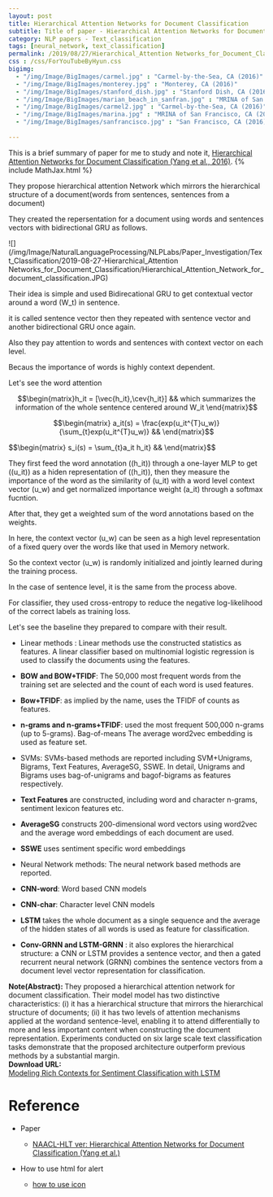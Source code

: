 ```yaml
---
layout: post
title: Hierarchical Attention Networks for Document Classification
subtitle: Title of paper - Hierarchical Attention Networks for Document Classification
category: NLP papers - Text_classification
tags: [neural_network, text_classification]
permalink: /2019/08/27/Hierarchical_Attention Networks_for_Document_Classification/
css : /css/ForYouTubeByHyun.css
bigimg: 
  - "/img/Image/BigImages/carmel.jpg" : "Carmel-by-the-Sea, CA (2016)"
  - "/img/Image/BigImages/monterey.jpg" : "Monterey, CA (2016)"
  - "/img/Image/BigImages/stanford_dish.jpg" : "Stanford Dish, CA (2016)"
  - "/img/Image/BigImages/marian_beach_in_sanfran.jpg" : "MRINA of San Francisco, CA (2016)"
  - "/img/Image/BigImages/carmel2.jpg" : "Carmel-by-the-Sea, CA (2016)"
  - "/img/Image/BigImages/marina.jpg" : "MRINA of San Francisco, CA (2016)"
  - "/img/Image/BigImages/sanfrancisco.jpg" : "San Francisco, CA (2016)"
  
---
```


This is a brief summary of paper for me to study and note it, [Hierarchical Attention Networks for Document Classification (Yang et al., 2016)](https://www.aclweb.org/anthology/N16-1174). 
{% include MathJax.html %}

They propose hierarchical attention Network which mirrors the hierarchical structure of a document(words from sentences, sentences from a document)

They created the repersentation for a document using words and sentences vectors with bidirectional GRU as follows.

![](/img/Image/NaturalLanguageProcessing/NLPLabs/Paper_Investigation/Text_Classification/2019-08-27-Hierarchical_Attention Networks_for_Document_Classification/Hierarchical_Attention_Network_for_document_classification.JPG)

Their idea is simple and used Bidirecational GRU to get contextual vector around a word \(W_t\) in sentence.

it is called sentence vector then they repeated with sentence vector and another bidirectional GRU once again.

Also they pay attention to words and sentences with context vector on each level.

Becaus the importance of words is highly context dependent.

Let's see the word attention 

$$\begin{matrix}h_it = [\vec{h_it},\cev{h_it}] && which summarizes the information of the whole sentence centered around W_it \end{matrix}$$

$$\begin{matrix} a_it(s) = \frac{exp(u_it^{T}u_w)}{\sum_{t}exp(u_it^{T}u_w)} &&  \end{matrix}$$

$$\begin{matrix} s_i(s) = \sum_{t}a_it h_it} &&  \end{matrix}$$

They first feed the word annotation \((h_it\)) through a one-layer MLP to get  \((u_it\)) as a hiden representation of  \((h_it\)), then they measure the importance of the word as the similarity of  \(u_it\) with a word level context vector  \(u_w\) and get normalized importance weight  \(a_it\) through a softmax fucntion.

After that, they get a weighted sum of the word annotations based on the weights.

In here, the context vector  \(u_w\) can be seen as a high level representation of a fixed query over the words like that used in Memory network.

So the context vector  \(u_w\) is randomly initialized and jointly learned during the training process.

In the case of sentence level, it is the same from the process above. 

For classifier, they used cross-entropy to reduce the negative log-likelihood of the correct labels as training loss.

Let's see the baseline they prepared to compare with their result. 

- Linear methods : Linear methods use the constructed statistics as features. A linear classifier based on multinomial logistic regression is used to classify the documents using the features.
 - **BOW and BOW+TFIDF**: The 50,000 most frequent words from the training set are selected and the count of each word is used features.
 - **Bow+TFIDF**: as implied by the name, uses the TFIDF of counts as features. 
 - **n-grams and n-grams+TFIDF**: used the most frequent 500,000 n-grams (up to 5-grams). Bag-of-means The average word2vec embedding is used as feature set.
 
- SVMs: SVMs-based methods are reported including SVM+Unigrams, Bigrams, Text Features, AverageSG, SSWE. In detail, Unigrams and Bigrams uses bag-of-unigrams and bagof-bigrams as features respectively. 
 - **Text Features** are constructed, including word and character n-grams, sentiment lexicon features etc.
 - **AverageSG** constructs 200-dimensional word vectors using word2vec and the average word embeddings of each document are used.
 - **SSWE** uses sentiment specific word embeddings

- Neural Network methods: The neural network based methods are reported.
 - **CNN-word**: Word based CNN models
 - **CNN-char**: Character level CNN models
 - **LSTM** takes the whole document as a single sequence and the average of the hidden states of all words is used as feature for classification.
 - **Conv-GRNN and LSTM-GRNN** : it also explores the hierarchical structure: a CNN or LSTM provides a sentence vector, and then a gated recurrent neural network (GRNN) combines the sentence vectors from a document level vector representation for classification.


<div class="alert alert-info" role="alert"><i class="fa fa-info-circle"></i> <b>Note(Abstract): </b>
They proposed a hierarchical attention network for document classification. Their model model has two distinctive characteristics: (i) it has a hierarchical structure that mirrors the hierarchical structure of documents; (ii) it has two levels of attention mechanisms applied at the wordand sentence-level, enabling it to attend differentially to more and less important content when constructing the document representation. Experiments conducted on six large scale text classification tasks demonstrate that the proposed architecture outperform previous methods by a substantial margin.
</div>
    
<div class="alert alert-success" role="alert"><i class="fa fa-paperclip fa-lg"></i> <b>Download URL: </b><br>
  <a href="https://arxiv.org/abs/1605.01478">Modeling Rich Contexts for Sentiment Classification with LSTM</a>
</div>

# Reference 

- Paper 
  - [NAACL-HLT ver: Hierarchical Attention Networks for Document Classification (Yang et al.)](https://www.aclweb.org/anthology/N16-1174)
  
  
- How to use html for alert
  - [how to use icon](http://idratherbewriting.com/documentation-theme-jekyll/mydoc_icons.html)




























